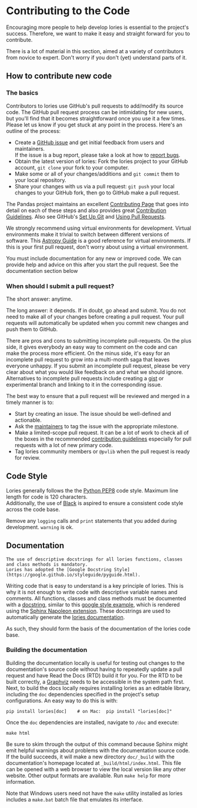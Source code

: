 # Contributing to the Code

Encouraging more people to help develop lories is essential to the project's success.
Therefore, we want to make it easy and straight forward for you to contribute.

There is a lot of material in this section, aimed at a variety of contributors from novice to expert.
Don't worry if you don't (yet) understand parts of it.


## How to contribute new code

### The basics

Contributors to lories use GitHub's pull requests to add/modify its source code.
The GitHub pull request process can be intimidating for new users,
but you'll find that it becomes straightforward once you use it a few times.
Please let us know if you get stuck at any point in the process.
Here's an outline of the process:

- Create a [GitHub issue](https://github.com/isc-konstanz/lories/issues) and get initial feedback
  from users and maintainers.  
  If the issue is a bug report, please take a look at how to [report bugs](bugs).
- Obtain the latest version of lories: Fork the lories project to your GitHub account,
  ``git clone`` your fork to your computer.
- Make some or all of your changes/additions and ``git commit`` them to your local repository.
- Share your changes with us via a pull request: ``git push`` your local changes to your GitHub fork,
  then go to GitHub make a pull request.

The Pandas project maintains an excellent [Contributing Page](http://pandas.pydata.org/pandas-docs/stable/contributing.html)
that goes into detail on each of these steps and also provides great
[Contribution Guidelines](https://pandas.pydata.org/pandas-docs/stable/development/contributing_codebase.html).
Also see GitHub's [Set Up Git](https://help.github.com/articles/set-up-git/)
and [Using Pull Requests](https://help.github.com/articles/using-pull-requests/).

We strongly recommend using virtual environments for development.
Virtual environments make it trivial to switch between different versions of software.
This [Astropy Guide](http://astropy.readthedocs.org/en/latest/development/workflow/virtual_pythons.html)
is a good reference for virtual environments. If this is your first pull request,
don't worry about using a virtual environment.

You must include documentation for any new or improved code. We can provide help and advice on this after
you start the pull request. See the documentation section below


### When should I submit a pull request?

The short answer: anytime.

The long answer: it depends. If in doubt, go ahead and submit.
You do not need to make all of your changes before creating a pull request.
Your pull requests will automatically be updated when you commit new changes and push them to GitHub.

There are pros and cons to submitting incomplete pull-requests. On the plus side,
it gives everybody an easy way to comment on the code and can make the process more efficient.
On the minus side, it's easy for an incomplete pull request to grow into a multi-month saga that leaves
everyone unhappy. If you submit an incomplete pull request, please be very clear about what you would
like feedback on and what we should ignore.
Alternatives to incomplete pull requests include creating a [gist](https://gist.github.com) or experimental
branch and linking to it in the corresponding issue.

The best way to ensure that a pull request will be reviewed and merged in a timely manner is to:

- Start by creating an issue. The issue should be well-defined and actionable.
- Ask the [maintainers](https://github.com/orgs/pvlib/people) to tag the issue with the appropriate milestone.
- Make a limited-scope pull request. It can be a lot of work to check all of the boxes in the recommended
  [contribution guidelines](https://pandas.pydata.org/pandas-docs/stable/development/contributing_codebase.html)
  especially for pull requests with a lot of new primary code.
- Tag lories community members or ``@pvlib`` when the pull request is ready for review.


## Code Style

Lories generally follows the the [Python PEP8](https://peps.python.org/pep-0008/) code style.
Maximum line length for code is 120 characters.  
Additionally, the use of [Black](https://black.readthedocs.io/en/stable/) is aspired to ensure a consistent code style across the code base.

Remove any ``logging`` calls and ``print`` statements that you added
during development. ``warning`` is ok.


## Documentation

```{warning}
The use of descriptive docstrings for all lories functions, classes and class methods is mandatory.
Lories has adopted the [Google Docstring Style](https://google.github.io/styleguide/pyguide.html).
```

Writing code that is easy to understand is a key principle of lories.
This is why it is not enough to write code with descriptive variable names and comments.
All functions, classes and class methods must be documented with a [docstring](https://en.wikipedia.org/wiki/docstring),
similar to this [google style example](https://sphinxcontrib-napoleon.readthedocs.io/en/latest/example_google.html),
which is rendered using the [Sphinx Napoleon extension](https://www.sphinx-doc.org/en/master/usage/extensions/napoleon.html).
These docstrings are used to automatically generate the [lories documentation](https://lories.readthedocs.io/).

As such, they should form the basis of the documentation of the lories code base.


### Building the documentation

Building the documentation locally is useful for testing out changes to the documentation's source code
without having to repeatedly update a pull request and have Read the Docs (RTD) build it for you.
For the RTD to be built correctly, a [Graphviz](https://www.graphviz.org/) needs to be accessible
in the system path first.  
Next, to build the docs locally requires installing lories as an editable library, including the ``doc`` dependencies
specified in the project's setup configurations.
An easy way to do this is with:

    pip install lories[doc]    # on Mac:  pip install "lories[doc]"

Once the ``doc`` dependencies are installed, navigate to ``/doc`` and execute:

    make html

Be sure to skim through the output of this command because Sphinx might emit helpful warnings about problems
with the documentation source code. If the build succeeds, it will make a new directory ``doc/_build`` with the
documentation's homepage located at ``_build/html/index.html``.
This file can be opened with a web browser to view the local version like any other website.
Other output formats are available. Run ``make help`` for more information.

Note that Windows users need not have the ``make`` utility installed as lories includes a ``make.bat`` batch file
that emulates its interface.
